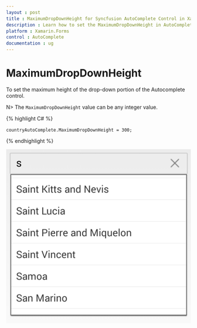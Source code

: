 ```yaml
---
layout : post
title : MaximumDropDownHeight for Syncfusion AutoComplete Control in Xamarin.Forms
description : Learn how to set the MaximumDropDownHeight in AutoComplete
platform : Xamarin.Forms
control : AutoComplete
documentation : ug
---
```


# MaximumDropDownHeight

To set the maximum height of the drop-down portion of the Autocomplete control. 

N> The `MaximumDropDownHeight` value can be any integer value.	

{% highlight C# %}
	
	countryAutoComplete.MaximumDropDownHeight = 300;
	 
{% endhighlight %}
 
![](images/maximumdropdownheight.png)
